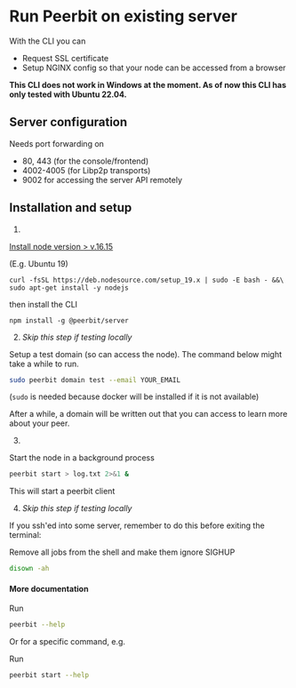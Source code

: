 # Run Peerbit on existing server

With the CLI you can

- Request SSL certificate
- Setup NGINX config so that your node can be accessed from a browser

**This CLI does not work in Windows at the moment. As of now this CLI has only tested with Ubuntu 22.04.**

## Server configuration 
Needs port forwarding on 
- 80, 443 (for the console/frontend) 
- 4002-4005 (for Libp2p transports)
- 9002 for accessing the server API remotely


## Installation and setup 


1. 

[Install node version > v.16.15](https://nodejs.org/en/download/package-manager/#debian-and-ubuntu-based-linux-distributions)

(E.g. Ubuntu  19)  
```
curl -fsSL https://deb.nodesource.com/setup_19.x | sudo -E bash - &&\
sudo apt-get install -y nodejs
```


then install the CLI
```
npm install -g @peerbit/server
```

2. *Skip this step if testing locally*

Setup a test domain (so can access the node). The command below might take a while to run.

```sh
sudo peerbit domain test --email YOUR_EMAIL 
```

(``sudo`` is needed because docker will be installed if it is not available)

After a while, a domain will be written out that you can access to learn more about your peer.

3. 
Start the node in a background process
```sh
peerbit start > log.txt 2>&1 &
```

This will start a peerbit client
 
4. *Skip this step if testing locally*

If you ssh'ed into some server, remember to do this before exiting the terminal:

Remove all jobs from the shell and make them ignore SIGHUP

```sh
disown -ah
```



#### More documentation

Run
```sh
peerbit --help
```

Or for a specific command, e.g. 

Run
```sh
peerbit start --help
```
